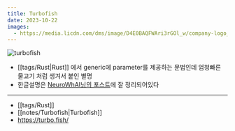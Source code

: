 ```yaml
---
title: Turbofish
date: 2023-10-22
images:
  - https://media.licdn.com/dms/image/D4E0BAQFWAri3rGOl_w/company-logo_200_200/0/1683655990013?e=2147483647&v=beta&t=9ehg2D7Tx6eWjSl7NV2Py-peuzdIC-1Gco5uWrWA7xM
---
```


![turbofish](https://media.licdn.com/dms/image/D4E0BAQFWAri3rGOl_w/company-logo_200_200/0/1683655990013?e=2147483647&v=beta&t=9ehg2D7Tx6eWjSl7NV2Py-peuzdIC-1Gco5uWrWA7xM)
- [[tags/Rust|Rust]] 에서 generic에 parameter를 제공하는 문법인데 엄청빠른 물고기 처럼 생겨서 붙인 별명
- 한글설명은 [NeuroWhAI님의 포스트](https://neurowhai.tistory.com/312)에 잘 정리되어있다
---
- [[tags/Rust]]
- [[notes/Turbofish|Turbofish]]
- <https://turbo.fish/>
